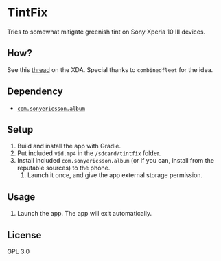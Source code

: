 # TintFix
Tries to somewhat mitigate greenish tint on Sony Xperia 10 III devices.

## How?
See this [thread](https://forum.xda-developers.com/t/green-tint-on-oled.4289057/) on the XDA. Special thanks to `combinedfleet` for the idea.

## Dependency
- [`com.sonyericsson.album`](https://github.com/Mnkai/TintFix/blob/master/assets/com.sonyericsson.album.apk)
    
## Setup
1. Build and install the app with Gradle.
2. Put included `vid.mp4` in the `/sdcard/tintfix` folder.
3. Install included `com.sonyericsson.album` (or if you can, install from the reputable sources) to the phone.
    1. Launch it once, and give the app external storage permission.

## Usage
1. Launch the app. The app will exit automatically.

## License
GPL 3.0